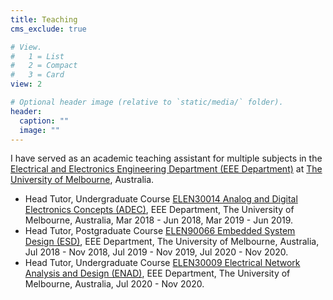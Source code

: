 ```yaml
---
title: Teaching
cms_exclude: true

# View.
#   1 = List
#   2 = Compact
#   3 = Card
view: 2

# Optional header image (relative to `static/media/` folder).
header:
  caption: ""
  image: ""
---
```

I have served as an academic teaching assistant for multiple subjects in the [Electrical and Electronics Engineering Department (EEE Department)](https://electrical.eng.unimelb.edu.au/) at [The University of Melbourne](https://www.unimelb.edu.au/), Australia.

- Head Tutor, Undergraduate Course [ELEN30014 Analog and Digital Electronics Concepts (ADEC)](https://handbook.unimelb.edu.au/2021/subjects/elen30014), EEE Department, The University of Melbourne, Australia, Mar 2018 - Jun 2018, Mar 2019 - Jun 2019.
- Head Tutor, Postgraduate Course [ELEN90066 Embedded System Design (ESD)](https://handbook.unimelb.edu.au/2021/subjects/elen90066), EEE Department, The University of Melbourne, Australia, Jul 2018 - Nov 2018, Jul 2019 - Nov 2019, Jul 2020 - Nov 2020.
- Head Tutor, Undergraduate Course [ELEN30009 Electrical Network Analysis and Design (ENAD)](https://handbook.unimelb.edu.au/2021/subjects/elen30009), EEE Department, The University of Melbourne, Australia, Jul 2020 - Nov 2020.
